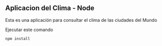 ## Aplicacion del Clima - Node 

Esta es una aplicación para consultar el clima de las ciudades del Mundo 

Ejecutar este comando

```
npm install
```